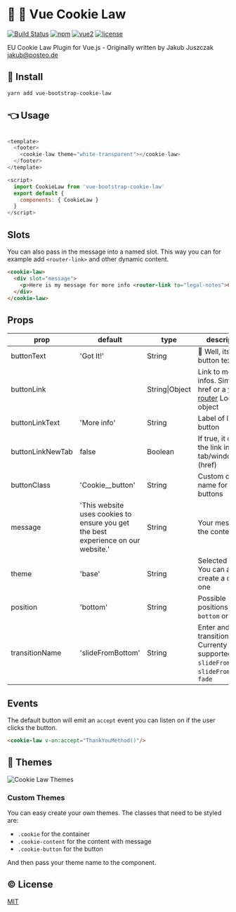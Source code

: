 # 🍪 👮 Vue Cookie Law
[![Build Status](https://travis-ci.org/lmm-git/vue-bootstrap-cookie-law.svg?branch=master)](https://travis-ci.org/lmm-git/vue-bootstrap-cookie-law)
[![npm](https://img.shields.io/npm/v/vue-bootstrap-cookie-law.svg)](https://www.npmjs.com/package/vue-bootstrap-cookie-law)
[![vue2](https://img.shields.io/badge/vue-2.x-brightgreen.svg)](https://vuejs.org/)
[![license](https://img.shields.io/github/license/mashape/apistatus.svg)](https://github.com/apertureless/vue-cookie-law/blob/master/LICENSE)

EU Cookie Law Plugin for Vue.js - Originally written by Jakub Juszczak <jakub@posteo.de>

## 🔧  Install
`yarn add vue-bootstrap-cookie-law`

## 👈 Usage

```javascript

<template>
  <footer>
    <cookie-law theme="white-transparent"></cookie-law>
  </footer>
</template>

<script>
  import CookieLaw from 'vue-bootstrap-cookie-law'
  export default {
    components: { CookieLaw }
  }
</script>
```

## Slots

You can also pass in the message into a named slot. This way you can for example add `<router-link>` and other dynamic content.

```html
<cookie-law>
  <div slot="message">
    <p>Here is my message for more info <router-link to="legal-notes">Click here</router-link></p>
  </div>
</cookie-law>
```

## Props
| prop | default | type | description
|---|---|---|---|
| buttonText | 'Got It!' | String | 🔘 Well, its the button text
| buttonLink |  | String\|Object | Link to more infos. Simple href or a [vue-router](https://github.com/vuejs/vue-router) Location object
| buttonLinkText | 'More info' | String | Label of link button
| buttonLinkNewTab | false | Boolean | If true, it opens the link in a new tab/window (href)
| buttonClass | 'Cookie__button' | String | Custom class name for buttons
| message | 'This website uses cookies to ensure you get the best experience on our website.' | String | Your message in the content area
| theme | 'base' | String | Selected theme. You can also create a custom one
| position | 'bottom' | String | Possible positions are `bottom` or `top`
| transitionName | 'slideFromBottom' | String | Enter and leave transitions. Currenty supported `slideFromBottom`, `slideFromTop`, `fade`

## Events

The default button will emit an `accept` event you can listen on if the user clicks the button.

```html
<cookie-law v-on:accept="ThankYouMethod()"/>
```

## 💅 Themes

![Cookie Law Themes](static/cookie-law-themes.png)

### Custom Themes
You can easy create your own themes. The classes that need to be styled are:

- `.cookie` for the container
- `.cookie-content` for the content with message
- `.cookie-button` for the button

And then pass your theme name to the component.

## :copyright: License

[MIT](http://opensource.org/licenses/MIT)
